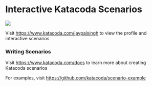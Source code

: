 # Interactive Katacoda Scenarios

[![](http://shields.katacoda.com/katacoda/jaypalsingh/count.svg)](https://www.katacoda.com/jaypalsingh "Get your profile on Katacoda.com")

Visit https://www.katacoda.com/jaypalsingh to view the profile and interactive scenarios

### Writing Scenarios
Visit https://www.katacoda.com/docs to learn more about creating Katacoda scenarios

For examples, visit https://github.com/katacoda/scenario-example

